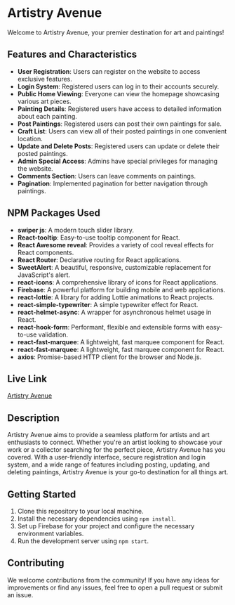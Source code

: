 # Artistry Avenue

Welcome to Artistry Avenue, your premier destination for art and paintings!

## Features and Characteristics

- **User Registration**: Users can register on the website to access exclusive features.
- **Login System**: Registered users can log in to their accounts securely.
- **Public Home Viewing**: Everyone can view the homepage showcasing various art pieces.
- **Painting Details**: Registered users have access to detailed information about each painting.
- **Post Paintings**: Registered users can post their own paintings for sale.
- **Craft List**: Users can view all of their posted paintings in one convenient location.
- **Update and Delete Posts**: Registered users can update or delete their posted paintings.
- **Admin Special Access**: Admins have special privileges for managing the website.
- **Comments Section**: Users can leave comments on paintings.
- **Pagination**: Implemented pagination for better navigation through paintings.

## NPM Packages Used

- **swiper js**: A modern touch slider library.
- **React-tooltip**: Easy-to-use tooltip component for React.
- **React Awesome reveal**: Provides a variety of cool reveal effects for React components.
- **React Router**: Declarative routing for React applications.
- **SweetAlert**: A beautiful, responsive, customizable replacement for JavaScript's alert.
- **react-icons**: A comprehensive library of icons for React applications.
- **Firebase**: A powerful platform for building mobile and web applications.
- **react-lottie**: A library for adding Lottie animations to React projects.
- **react-simple-typewriter**: A simple typewriter effect for React.
- **react-helmet-async**: A wrapper for asynchronous helmet usage in React.
- **react-hook-form**: Performant, flexible and extensible forms with easy-to-use validation.
- **react-fast-marquee**: A lightweight, fast marquee component for React.
- **react-fast-marquee**: A lightweight, fast marquee component for React.
- **axios**: Promise-based HTTP client for the browser and Node.js.

## Live Link

[Artistry Avenue](https://artistry-avenue.web.app/)

## Description

Artistry Avenue aims to provide a seamless platform for artists and art enthusiasts to connect. Whether you're an artist looking to showcase your work or a collector searching for the perfect piece, Artistry Avenue has you covered. With a user-friendly interface, secure registration and login system, and a wide range of features including posting, updating, and deleting paintings, Artistry Avenue is your go-to destination for all things art.

## Getting Started

1. Clone this repository to your local machine.
2. Install the necessary dependencies using `npm install`.
3. Set up Firebase for your project and configure the necessary environment variables.
4. Run the development server using `npm start`.

## Contributing

We welcome contributions from the community! If you have any ideas for improvements or find any issues, feel free to open a pull request or submit an issue.
